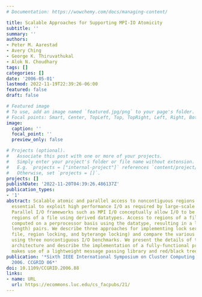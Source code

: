 ```yaml
---
# Documentation: https://wowchemy.com/docs/managing-content/

title: Scalable Approaches for Supporting MPI-IO Atomicity
subtitle: ''
summary: ''
authors:
- Peter M. Aarestad
- Avery Ching
- George K. Thiruvathukal
- Alok N. Choudhary
tags: []
categories: []
date: '2006-05-01'
lastmod: 2022-11-19T22:39:26-06:00
featured: false
draft: false

# Featured image
# To use, add an image named `featured.jpg/png` to your page's folder.
# Focal points: Smart, Center, TopLeft, Top, TopRight, Left, Right, BottomLeft, Bottom, BottomRight.
image:
  caption: ''
  focal_point: ''
  preview_only: false

# Projects (optional).
#   Associate this post with one or more of your projects.
#   Simply enter your project's folder or file name without extension.
#   E.g. `projects = ["internal-project"]` references `content/project/deep-learning/index.md`.
#   Otherwise, set `projects = []`.
projects: []
publishDate: '2022-11-20T04:39:26.486137Z'
publication_types:
- '1'
abstract: Scalable atomic and parallel access to noncontiguous regions of a file is
  essential to exploit high performance I/O as required by large-scale applications.
  Parallel I/O frameworks such as MPI I/O conceptually allow I/O to be defined on
  regions of a file using derived datatypes. Access to regions of a file can be automatically
  computed on a perprocessor basis using the datatype, resulting in a list of (offset,
  length) pairs. We describe three approaches for implementing lock serving (whole
  file, region locking, and byterange locking) and compare the various approaches
  using three noncontiguous I/O benchmarks. We present the details of the lock server
  architecture and describe the implementation of a fully-functional prototype that
  makes use of a lightweight message passing library and red/black trees.
publication: '*Sixth IEEE International Symposium on Cluster Computing and the Grid,
  2006. CCGRID 06*'
doi: 10.1109/CCGRID.2006.88
links:
- name: URL
  url: https://ecommons.luc.edu/cs_facpubs/21/
---
```

